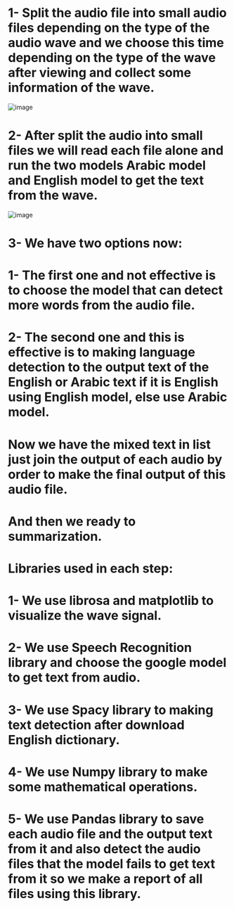 # 1-	Split the audio file into small audio files depending on the type of the audio wave and we choose this time depending on the type of the wave after viewing and collect some information of the wave.

![image](https://user-images.githubusercontent.com/107008585/190523563-660e7d14-fb23-41ae-bf47-bf2e2c3e360f.png)

# 2-	After split the audio into small files we will read each file alone and run the two models Arabic model and English model to get the text from the wave.

![image](https://user-images.githubusercontent.com/107008585/190523621-bbe2ba89-a4cf-455e-ac5a-24b8c48ed3ea.png)

# 3-	We have two options now:
   # 1-	The first one and not effective is to choose the model that can detect more words from the audio file.
   # 2-	The second one and this is effective is to making language detection to the output text of the English or Arabic text if it is English using English model, else         use Arabic model.
# Now we have the mixed text in list just join the output of each audio by order to make the final output of this audio file.
# And then we ready to summarization.
# Libraries used in each step:
   # 1-	We use librosa and matplotlib to visualize the wave signal.
   # 2-	We use Speech Recognition library and choose the google model to get text from audio.
   # 3-	We use Spacy library to making text detection after download English dictionary.
   # 4-	We use Numpy library to make some mathematical operations.
   # 5-	We use Pandas library to save each audio file and the output text from it and also detect the audio files that the model fails to get text from it so we make a           report of all files using this library.
